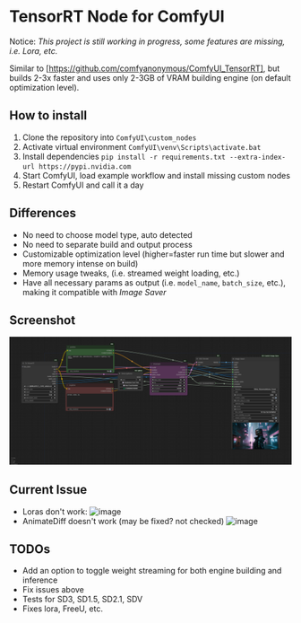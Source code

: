 # TensorRT Node for ComfyUI

Notice: _This project is still working in progress, some features are missing, i.e. Lora, etc._

Similar to [https://github.com/comfyanonymous/ComfyUI_TensorRT], but builds 2-3x faster and uses only 2-3GB of VRAM building engine (on default optimization level).

## How to install

1. Clone the repository into `ComfyUI\custom_nodes`
2. Activate virtual environment `ComfyUI\venv\Scripts\activate.bat`
3. Install dependencies `pip install -r requirements.txt --extra-index-url https://pypi.nvidia.com`
4. Start ComfyUI, load example workflow and install missing custom nodes
5. Restart ComfyUI and call it a day

## Differences

- No need to choose model type, auto detected
- No need to separate build and output process
- Customizable optimization level (higher=faster run time but slower and more memory intense on build)
- Memory usage tweaks, (i.e. streamed weight loading, etc.)
- Have all necessary params as output (i.e. `model_name`, `batch_size`, etc.), making it compatible with _Image Saver_

## Screenshot

![Sample workflow](screenshot/workflow.png)

## Current Issue

- Loras don't work:
![image](https://github.com/phr00t/ComfyUI_TensorRT/assets/5983470/320b724a-8b68-4348-8631-020b61790dba)
- AnimateDiff doesn't work (may be fixed? not checked)
![image](https://github.com/phr00t/ComfyUI_TensorRT/assets/5983470/a66babe5-6dca-4794-bec1-3d87a2c17630)

## TODOs

- Add an option to toggle weight streaming for both engine building and inference
- Fix issues above
- Tests for SD3, SD1.5, SD2.1, SDV
- Fixes lora, FreeU, etc.
